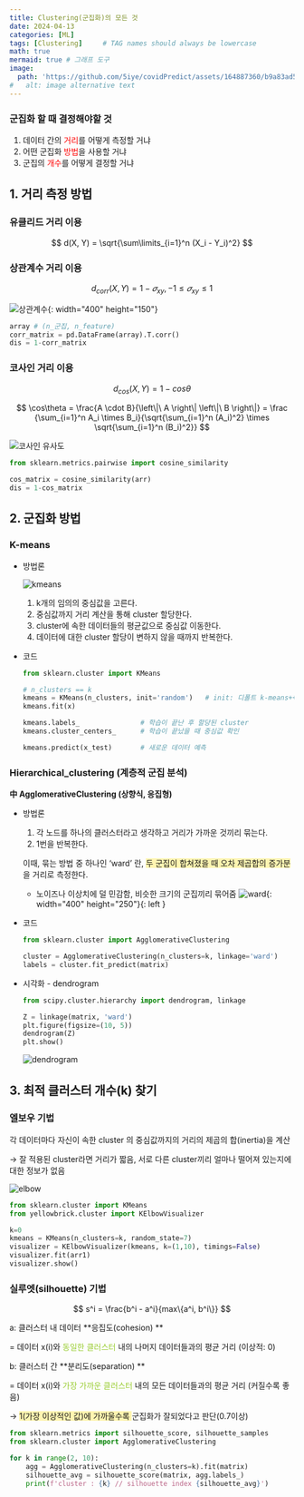 ```yaml
---
title: Clustering(군집화)의 모든 것
date: 2024-04-13
categories: [ML]
tags: [Clustering]     # TAG names should always be lowercase
math: true
mermaid: true # 그래프 도구
image:
  path: 'https://github.com/5iye/covidPredict/assets/164887360/b9a83ad5-9703-4c7b-a1f9-23526dc03041'
#   alt: image alternative text
---
```

### **군집화 할 때 결정해야할 것**

1. 데이터 간의 <span style="color:red">거리</span>를 어떻게 측정할 거냐
2. 어떤 군집화 <span style="color:red">방법</span>을 사용할 거냐
3. 군집의 <span style="color:red">개수</span>를 어떻게 결정할 거냐

## 1.  거리 측정 방법

### **유클리드 거리 이용**

$$
d(X, Y) = \sqrt{\sum\limits_{i=1}^n (X_i - Y_i)^2}
$$

### **상관계수 거리 이용**

$$
d_{corr}(X, Y) = 1-𝜎_{xy}, -1 \leq 𝜎_{xy} \leq 1
$$

![상관계수](https://github.com/5iye/covidPredict/assets/164887360/7eb092a7-13ac-45e2-84bb-9030ff7d7f85){: width="400" height="150"}
```python
array # (n_군집, n_feature)
corr_matrix = pd.DataFrame(array).T.corr()
dis = 1-corr_matrix
```

### **코사인 거리 이용**

$$
d_{cos}(X,Y) = 1-cos\theta
$$

$$
\cos\theta = \frac{A \cdot B}{\left\|\ A \right\| \left\|\ B \right\|} = \frac {\sum_{i=1}^n A_i \times B_i}{\sqrt{\sum_{i=1}^n (A_i)^2} \times \sqrt{\sum_{i=1}^n (B_i)^2}}
$$

![코사인 유사도](https://github.com/5iye/covidPredict/assets/164887360/3338f9d3-7b4a-4e7e-9f4b-56491b618e64)

```python
from sklearn.metrics.pairwise import cosine_similarity

cos_matrix = cosine_similarity(arr)
dis = 1-cos_matrix
```

## 2. 군집화 방법

### **K-means**

- 방법론
    
    ![kmeans](https://github.com/5iye/covidPredict/assets/164887360/f1f163dc-4719-4d04-8182-2484d74947fb)
    
    1. k개의 임의의 중심값을 고른다. 
    2. 중심값까지 거리 계산을 통해 cluster 할당한다.
    3. cluster에 속한 데이터들의 평균값으로 중심값 이동한다.
    4. 데이터에 대한 cluster 할당이 변하지 않을 때까지 반복한다.

- 코드
    
    ```python
    from sklearn.cluster import KMeans
    
    # n_clusters == k
    kmeans = KMeans(n_clusters, init='random')   # init: 디폴트 k-means++ (그럴듯한 위치에)
    kmeans.fit(x)
    
    kmeans.labels_               # 학습이 끝난 후 할당된 cluster
    kmeans.cluster_centers_      # 학습이 끝났을 때 중심값 확인
    
    kmeans.predict(x_test)       # 새로운 데이터 예측
    ```
    

### **Hierarchical_clustering (계층적 군집 분석)**

**中 AgglomerativeClustering (상향식, 응집형)**

- 방법론
    1. 각 노드를 하나의 클러스터라고 생각하고 거리가 가까운 것끼리 묶는다.
    2. 1번을 반복한다.
    
    이때, 묶는 방법 중 하나인 ‘ward’ 란, <span style="background-color:#fff5b1">두 군집이 합쳐졌을 때 오차 제곱합의 증가분</span>을 거리로 측정한다.
    
    - 노이즈나 이상치에 덜 민감함, 비슷한 크기의 군집끼리 묶어줌
        ![ward](https://github.com/5iye/covidPredict/assets/164887360/b9a83ad5-9703-4c7b-a1f9-23526dc03041){: width="400" height="250"}{: left }
        
- 코드
    
    ```python
    from sklearn.cluster import AgglomerativeClustering
    
    cluster = AgglomerativeClustering(n_clusters=k, linkage='ward')
    labels = cluster.fit_predict(matrix)
    ```
    

- 시각화 - dendrogram
    
    ```python
    from scipy.cluster.hierarchy import dendrogram, linkage
    
    Z = linkage(matrix, 'ward')
    plt.figure(figsize=(10, 5))
    dendrogram(Z)
    plt.show()
    ```
    
    ![dendrogram](https://github.com/5iye/covidPredict/assets/164887360/a1fcd71c-fc7f-4883-bb7c-fdd196a0bb83)
    

## 3. 최적 클러스터 개수(k) 찾기

### 엘보우 기법

각 데이터마다 자신이 속한 cluster 의 중심값까지의 거리의 제곱의 합(inertia)을 계산 

→ 잘 적용된 cluster라면 거리가 짧음, 서로 다른 cluster끼리 얼마나 떨어져 있는지에 대한 정보가 없음

![elbow](https://github.com/5iye/covidPredict/assets/164887360/4eb285d0-c82d-4a31-8477-839b7789497d)

```python
from sklearn.cluster import KMeans
from yellowbrick.cluster import KElbowVisualizer

k=0
kmeans = KMeans(n_clusters=k, random_state=7)
visualizer = KElbowVisualizer(kmeans, k=(1,10), timings=False)
visualizer.fit(arr1)
visualizer.show()
```

### **실루엣(silhouette)** 기법

$$
s^i = \frac{b^i - a^i}{max\{a^i, b^i\}}
$$

a: 클러스터 내 데이터 **응집도(cohesion) **

= 데이터 x(i)와 <span style="color:yellowgreen">동일한 클러스터 </span>내의 나머지 데이터들과의 평균 거리 (이상적: 0)

b: 클러스터 간 **분리도(separation) **

= 데이터 x(i)와 <span style="color:yellowgreen">가장 가까운 클러스터 </span>내의 모든 데이터들과의 평균 거리 (커질수록 좋음)

→ <span style="background-color:#fff5b1">1(가장 이상적인 값)에 가까울수록 </span>군집화가 잘되었다고 판단(0.7이상)

```python
from sklearn.metrics import silhouette_score, silhouette_samples
from sklearn.cluster import AgglomerativeClustering

for k in range(2, 10):
    agg = AgglomerativeClustering(n_clusters=k).fit(matrix)
    silhouette_avg = silhouette_score(matrix, agg.labels_)
    print(f'cluster : {k} // silhouette index {silhouette_avg}')

```